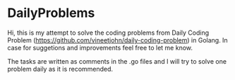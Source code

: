 # DailyProblems
Hi,
this is my attempt to solve the coding problems from Daily Coding Problem (https://github.com/vineetjohn/daily-coding-problem)
in Golang. In case for suggetions and improvements feel free to let me know. 

The tasks are written as comments in the .go files and I will try to solve one problem daily as it is recommended.
